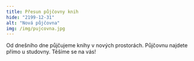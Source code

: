 ```yaml
---
title: Přesun půjčovny knih
hide: "2199-12-31"
alt: "Nová půjčovna"
img: /img/pujcovna.jpg
---
```


Od dnešního dne půjčujeme knihy v nových prostorách. Půjčovnu najdete přímo u studovny. Těšíme se na vás!
